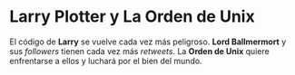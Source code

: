 # Larry Plotter y La Orden de Unix

El código de **Larry** se vuelve cada vez más peligroso.
**Lord Ballmermort** y sus *followers* tienen cada vez más *retweets*.
La **Orden de Unix** quiere enfrentarse a ellos y luchará por el bien del mundo.

